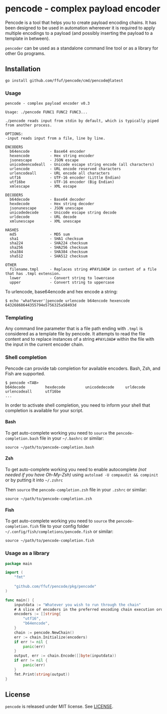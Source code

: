 # pencode - complex payload encoder

Pencode is a tool that helps you to create payload encoding chains. It has been designed to be used in automation whereever
it is required to apply multiple encodings to a payload (and possibly inserting the payload to a template in between).

`pencoder` can be used as a standalone command line tool or as a library for other Go programs.


## Installation
```
go install github.com/ffuf/pencode/cmd/pencode@latest
```

### Usage

```
pencode - complex payload encoder v0.3

Usage: ./pencode FUNC1 FUNC2 FUNC3...

./pencode reads input from stdin by default, which is typically piped from another process.

OPTIONS:
-input reads input from a file, line by line.

ENCODERS
  b64encode         - Base64 encoder
  hexencode         - Hex string encoder
  jsonescape        - JSON escape
  unicodeencodeall  - Unicode escape string encode (all characters)
  urlencode         - URL encode reserved characters
  urlencodeall      - URL encode all characters
  utf16             - UTF-16 encoder (Little Endian)
  utf16be           - UTF-16 encoder (Big Endian)
  xmlescape         - XML escape

DECODERS
  b64decode         - Base64 decoder
  hexdecode         - Hex string decoder
  jsonunescape      - JSON unescape
  unicodedecode     - Unicode escape string decode
  urldecode         - URL decode
  xmlunescape       - XML unescape

HASHES
  md5               - MD5 sum
  sha1              - SHA1 checksum
  sha224            - SHA224 checksum
  sha256            - SHA256 checksum
  sha384            - SHA384 checksum
  sha512            - SHA512 checksum

OTHER
  filename.tmpl     - Replaces string #PAYLOAD# in content of a file that has .tmpl extension.
  lower             - Convert string to lowercase
  upper             - Convert string to uppercase

```

To urlencode, base64encode and hex encode a string:

```
$ echo 'what%ever'|pencode urlencode b64encode hexencode
64326868644355794e5756325a58493d
```

### Templating

Any command line parameter that is a file path ending with `.tmpl` is considered as a template file by
pencode. It attempts to read the file content and to replace instances of a string `#PAYLOAD#` within the file with
the input in the current encoder chain.

### Shell completion

Pencode can provide tab completion for available encoders. Bash, Zsh, and Fish are supported.

```
$ pencode <TAB>
b64decode         hexdecode         unicodedecode     urldecode         urlencodeall      utf16be
...
```

In order to activate shell completion, you need to inform your shell that completion is available for your script.

#### Bash

To get auto-complete working you need to `source` the `pencode-completion.bash` file in your `~/.bashrc` or similar:

```
source ~/path/to/pencode-completion.bash
```

#### Zsh

To get auto-complete working you need to enable autocomplete _(not needed if you have Oh-My-Zsh)_ using `autoload -U compaudit && compinit` or by putting it into `~/.zshrc`

Then `source` the `pencode-completion.zsh` file in your `.zshrc` or similar:

```
source ~/path/to/pencode-completion.zsh
```

#### Fish

To get auto-complete working you need to `source` the `pencode-completion.fish` file to your config folder `~/.config/fish/completions/pencode.fish` or similar:

```
source ~/path/to/pencode-completion.fish
```

### Usage as a library

```go
package main

import (
    "fmt"
    
    "github.com/ffuf/pencode/pkg/pencode"
)

func main() {
    inputdata := "Whatever you wish to run through the chain"
    # A slice of encoders in the preferred encoding chain execution order
    encoders := []string{
        "utf16",
        "b64encode",
    }
    chain := pencode.NewChain()
    err := chain.Initialize(encoders)
    if err != nil {
        panic(err)
    }
    output, err := chain.Encode([]byte(inputdata))
    if err != nil {
        panic(err)
    }
    fmt.Print(string(output))
}
```

## License

`pencode` is released under MIT license. See [LICENSE](https://github.com/ffuf/pencoder/blob/master/LICENSE).
